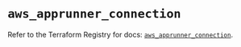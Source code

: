# `aws_apprunner_connection`

Refer to the Terraform Registry for docs: [`aws_apprunner_connection`](https://registry.terraform.io/providers/hashicorp/aws/5.51.0/docs/resources/apprunner_connection).
